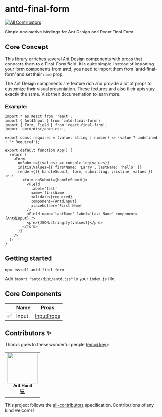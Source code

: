 # antd-final-form

<!-- ALL-CONTRIBUTORS-BADGE:START - Do not remove or modify this section -->

[![All Contributors](https://img.shields.io/badge/all_contributors-1-orange.svg?style=flat-square)](#contributors)

<!-- ALL-CONTRIBUTORS-BADGE:END -->

Simple declarative bindings for Ant Design and React Final Form.

## Core Concept

This library enriches several Ant Design components with props that connects them to a Final-Form field. It is quite simple. Instead of importing your form components from antd, you need to import them from 'antd-final-form' and set their `name` prop.

The Ant Design components are feature rich and provide a lot of props to customize their visual presentation. These features and also their apis stay exactly the same. Visit their documentation to learn more.

### Example:

```tsx
import * as React from 'react';
import { AntdInput } from 'antd-final-form';
import { Form, Field } from 'react-final-form';
import 'antd/dist/antd.css';

export const required = (value: string | number) => (value ? undefined : '* Required');

export default function App() {
  return (
    <Form
      onSubmit={(values) => console.log(values)}
      initialValues={{ firstName: 'Larry', lastName: 'hello' }}
      render={({ handleSubmit, form, submitting, pristine, values }) => (
        <form onSubmit={handleSubmit}>
          <Field
            label='test'
            name='firstName'
            validate={required}
            component={AntdInput}
            placeholder='First Name'
          />
          <Field name='lastName' label='Last Name' component={AntdInput} />
          <pre>{JSON.stringify(values)}</pre>
        </form>
      )}
    />
  );
}
```

## Getting started

```
npm install antd-final-form
```

Add `import "antd/dist/antd.css"` to your `index.js` file.

## Core Components

|                    | Name  | Props                                              |
| ------------------ | ----- | -------------------------------------------------- |
| :white_check_mark: | Input | [InputProps](https://ant.design/components/input/) |

## Contributors ✨

Thanks goes to these wonderful people ([emoji key](https://allcontributors.org/docs/en/emoji-key)):

<!-- ALL-CONTRIBUTORS-LIST:START - Do not remove or modify this section -->
<!-- prettier-ignore-start -->
<!-- markdownlint-disable -->
<table>
  <tr>
    <td align="center"><a href="https://github.com/arif-hanif"><img src="https://avatars1.githubusercontent.com/u/8672758?v=4" width="100px;" alt=""/><br /><sub><b>Arif Hanif</b></sub></a><br /><a href="https://github.com/intelsnap/antd-final-form/commits?author=arif-hanif" title="Code">💻</a></td>
  </tr>
</table>

<!-- markdownlint-enable -->
<!-- prettier-ignore-end -->

<!-- ALL-CONTRIBUTORS-LIST:END -->

This project follows the [all-contributors](https://github.com/all-contributors/all-contributors) specification. Contributions of any kind welcome!
